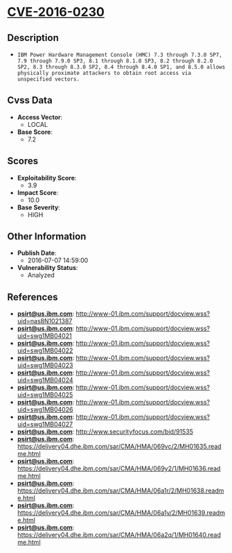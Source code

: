 
# [CVE-2016-0230](https://cve.mitre.org/cgi-bin/cvename.cgi?name=CVE-2016-0230)

## Description

- `IBM Power Hardware Management Console (HMC) 7.3 through 7.3.0 SP7, 7.9 through 7.9.0 SP3, 8.1 through 8.1.0 SP3, 8.2 through 8.2.0 SP2, 8.3 through 8.3.0 SP2, 8.4 through 8.4.0 SP1, and 8.5.0 allows physically proximate attackers to obtain root access via unspecified vectors.`

## Cvss Data

- **Access Vector**:
  - LOCAL
- **Base Score**:
  - 7.2

## Scores

- **Exploitability Score**:
  - 3.9
- **Impact Score**:
  - 10.0
- **Base Severity**:
  - HIGH

## Other Information

- **Publish Date**:
  - 2016-07-07 14:59:00
- **Vulnerability Status**:
  - Analyzed

## References

- **psirt@us.ibm.com**: http://www-01.ibm.com/support/docview.wss?uid=nas8N1021387
- **psirt@us.ibm.com**: http://www-01.ibm.com/support/docview.wss?uid=swg1MB04021
- **psirt@us.ibm.com**: http://www-01.ibm.com/support/docview.wss?uid=swg1MB04022
- **psirt@us.ibm.com**: http://www-01.ibm.com/support/docview.wss?uid=swg1MB04023
- **psirt@us.ibm.com**: http://www-01.ibm.com/support/docview.wss?uid=swg1MB04024
- **psirt@us.ibm.com**: http://www-01.ibm.com/support/docview.wss?uid=swg1MB04025
- **psirt@us.ibm.com**: http://www-01.ibm.com/support/docview.wss?uid=swg1MB04026
- **psirt@us.ibm.com**: http://www-01.ibm.com/support/docview.wss?uid=swg1MB04027
- **psirt@us.ibm.com**: http://www.securityfocus.com/bid/91535
- **psirt@us.ibm.com**: https://delivery04.dhe.ibm.com/sar/CMA/HMA/069vc/2/MH01635.readme.html
- **psirt@us.ibm.com**: https://delivery04.dhe.ibm.com/sar/CMA/HMA/069y2/1/MH01636.readme.html
- **psirt@us.ibm.com**: https://delivery04.dhe.ibm.com/sar/CMA/HMA/06a1r/2/MH01638.readme.html
- **psirt@us.ibm.com**: https://delivery04.dhe.ibm.com/sar/CMA/HMA/06a1v/2/MH01639.readme.html
- **psirt@us.ibm.com**: https://delivery04.dhe.ibm.com/sar/CMA/HMA/06a2q/1/MH01640.readme.html

